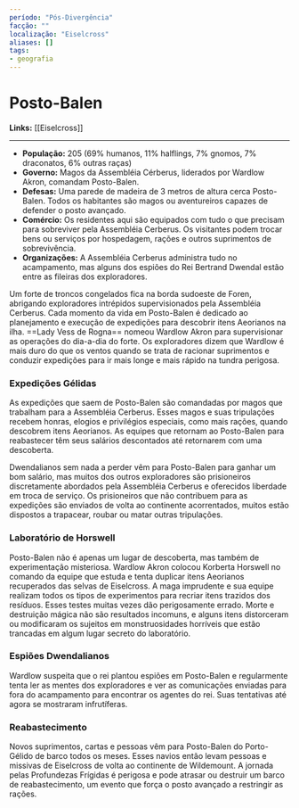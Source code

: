 ```yaml
---
período: "Pós-Divergência"
facção: ""
localização: "Eiselcross"
aliases: []
tags:
- geografia
---
```


# **Posto-Balen**

**Links:** [[Eiselcross]]

---
- **População:** 205 (69% humanos, 11% halflings, 7% gnomos, 7% draconatos, 6% outras raças)
- **Governo:** Magos da Assembléia Cérberus, liderados por Wardlow Akron, comandam Posto-Balen.
- **Defesas:** Uma parede de madeira de 3 metros de altura cerca Posto-Balen. Todos os habitantes são magos ou aventureiros capazes de defender o posto avançado.
- **Comércio:** Os residentes aqui são equipados com tudo o que precisam para sobreviver pela Assembléia Cerberus. Os visitantes podem trocar bens ou serviços por hospedagem, rações e outros suprimentos de sobrevivência.
- **Organizações:** A Assembléia Cerberus administra tudo no acampamento, mas alguns dos espiões do Rei Bertrand Dwendal estão entre as fileiras dos exploradores.

Um forte de troncos congelados fica na borda sudoeste de Foren, abrigando exploradores intrépidos supervisionados pela Assembléia Cerberus. Cada momento da vida em Posto-Balen é dedicado ao planejamento e execução de expedições para descobrir itens Aeorianos na ilha. ==Lady Vess de Rogna== nomeou Wardlow Akron para supervisionar as operações do dia-a-dia do forte. Os exploradores dizem que Wardlow é mais duro do que os ventos quando se trata de racionar suprimentos e conduzir expedições para ir mais longe e mais rápido na tundra perigosa.

### **Expedições Gélidas**
As expedições que saem de Posto-Balen são comandadas por magos que trabalham para a Assembléia Cerberus. Esses magos e suas tripulações recebem honras, elogios e privilégios especiais, como mais rações, quando descobrem itens Aeorianos. As equipes que retornam ao Posto-Balen para reabastecer têm seus salários descontados até retornarem com uma descoberta. 

Dwendalianos sem nada a perder vêm para Posto-Balen para ganhar um bom salário, mas muitos dos outros exploradores são prisioneiros discretamente abordados pela Assembléia Cerberus e oferecidos liberdade em troca de serviço. Os prisioneiros que não contribuem para as expedições são enviados de volta ao continente acorrentados, muitos estão dispostos a trapacear, roubar ou matar outras tripulações.

### **Laboratório de Horswell**
Posto-Balen não é apenas um lugar de descoberta, mas também de experimentação misteriosa. Wardlow Akron colocou Korberta Horswell no comando da equipe que estuda e tenta duplicar itens Aeorianos recuperados das selvas de Eiselcross. A maga imprudente e sua equipe realizam todos os tipos de experimentos para recriar itens trazidos dos resíduos. Esses testes muitas vezes dão perigosamente errado. Morte e destruição mágica não são resultados incomuns, e alguns itens distorceram ou modificaram os sujeitos em monstruosidades horríveis que estão trancadas em algum lugar secreto do laboratório.

### **Espiões Dwendalianos**
Wardlow suspeita que o rei plantou espiões em Posto-Balen e regularmente tenta ler as mentes dos exploradores e ver as comunicações enviadas para fora do acampamento para encontrar os agentes do rei. Suas tentativas até agora se mostraram infrutíferas.

### **Reabastecimento**
Novos suprimentos, cartas e pessoas vêm para Posto-Balen do Porto-Gélido de barco todos os meses. Esses navios então levam pessoas e missivas de Eiselcross de volta ao continente de Wildemount. A jornada pelas Profundezas Frígidas é perigosa e pode atrasar ou destruir um barco de reabastecimento, um evento que força o posto avançado a restringir as rações.
